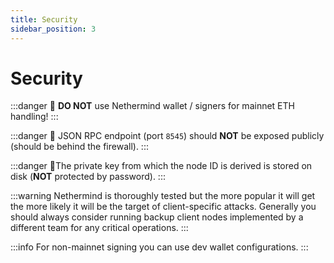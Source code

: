 ```yaml
---
title: Security
sidebar_position: 3
---
```


# Security

:::danger
:loudspeaker: **DO NOT** use Nethermind wallet / signers for mainnet ETH handling!
:::

:::danger
:loudspeaker: JSON RPC endpoint (port `8545`) should **NOT** be exposed publicly (should be behind the firewall).
:::

:::danger
:loudspeaker:The private key from which the node ID is derived is stored on disk (**NOT** protected by password).
:::

:::warning
Nethermind is thoroughly tested but the more popular it will get the more likely it will be the target of client-specific attacks. Generally you should always consider running backup client nodes implemented by a different team for any critical operations.
:::

:::info
For non-mainnet signing you can use dev wallet configurations.
:::
